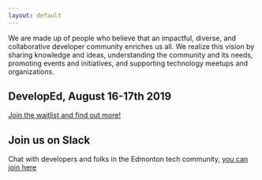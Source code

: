 ```yaml
---
layout: default
---
```


We are made up of people who believe that an impactful, diverse, and collaborative developer community enriches us all. We realize this vision by sharing knowledge and ideas, understanding the community and its needs, promoting events and initiatives, and supporting technology meetups and organizations.

## DevelopEd, August 16-17th 2019

[Join the waitlist and find out more!](./developed2019.html)

## Join us on Slack

Chat with developers and folks in the Edmonton tech community, [you can join here](https://devedmonton-invite.herokuapp.com/)
